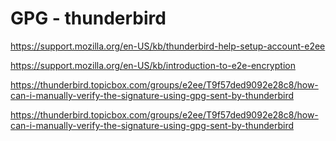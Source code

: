 # GPG - thunderbird

https://support.mozilla.org/en-US/kb/thunderbird-help-setup-account-e2ee

https://support.mozilla.org/en-US/kb/introduction-to-e2e-encryption

https://thunderbird.topicbox.com/groups/e2ee/T9f57ded9092e28c8/how-can-i-manually-verify-the-signature-using-gpg-sent-by-thunderbird

https://thunderbird.topicbox.com/groups/e2ee/T9f57ded9092e28c8/how-can-i-manually-verify-the-signature-using-gpg-sent-by-thunderbird